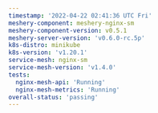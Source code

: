```yaml
---
timestamp: '2022-04-22 02:41:36 UTC Fri'
meshery-component: meshery-nginx-sm
meshery-component-version: v0.5.1
meshery-server-version: 'v0.6.0-rc.5p'
k8s-distro: minikube
k8s-version: 'v1.20.1'
service-mesh: nginx-sm
service-mesh-version: 'v1.4.0'
tests:
  nginx-mesh-api: 'Running'
  nginx-mesh-metrics: 'Running'
overall-status: 'passing'
---
```

